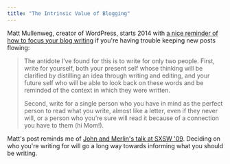 ```yaml
---
title: "The Intrinsic Value of Blogging"
---
```

<p>Matt Mullenweg, creator of WordPress, starts 2014 with <a href="http://ma.tt/2014/01/intrinsic-blogging/">a nice reminder of how to focus your blog writing</a> if you're having trouble keeping new posts flowing:</p>
<blockquote><p>
  The antidote I’ve found for this is to write for only two people. First, write for yourself, both your present self whose thinking will be clarified by distilling an idea through writing and editing, and your future self who will be able to look back on these words and be reminded of the context in which they were written.</p>
<p>  Second, write for a single person who you have in mind as the perfect person to read what you write, almost like a letter, even if they never will, or a person who you’re sure will read it because of a connection you have to them (hi Mom!).
</p></blockquote>
<p>Matt's post reminds me of <a href="http://www.43folders.com/2009/03/25/blogs-turbocharged">John and Merlin's talk at SXSW '09</a>. Deciding on who you're writing for will go a long way towards informing what you should be writing.</p>
